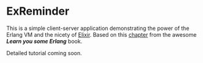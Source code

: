 ExReminder
==========

This is a simple client-server application demonstrating the power of the
Erlang VM and the nicety of [Elixir][2]. Based on this [chapter][3] from the
awesome ***Learn you some Erlang*** book.

Detailed tutorial coming soon.


  [2]: http://elixir-lang.org/
  [3]: http://learnyousomeerlang.com/designing-a-concurrent-application
